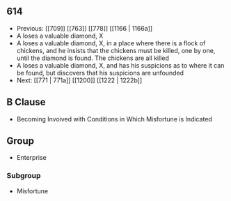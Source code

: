 ## 614
- Previous: [[709]] [[763]] [[778]] [[1166 | 1166a]] 
- A loses a valuable diamond, X
- A loses a valuable diamond, X, in a place where there is a flock of chickens, and he insists that the chickens must be killed, one by one, until the diamond is found. The chickens are all killed
- A loses a valuable diamond, X, and has his suspicions as to where it can be found, but discovers that his suspicions are unfounded
- Next: [[771 | 771a]] [[1200]] [[1222 | 1222b]] 

## B Clause
- Becoming Invoived with Conditions in Which Misfortune is Indicated

## Group
- Enterprise

### Subgroup
- Misfortune

